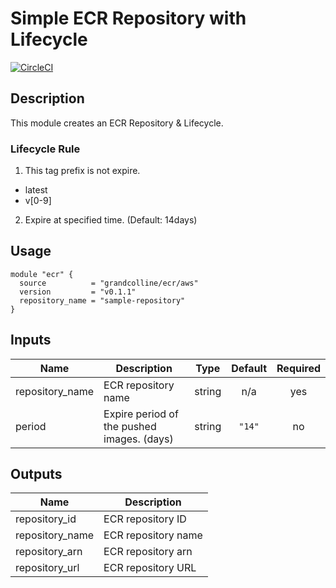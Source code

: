 # Simple ECR Repository with Lifecycle

[![CircleCI](https://circleci.com/gh/grandcolline/terraform-aws-ecr.svg?style=svg)](https://circleci.com/gh/grandcolline/terraform-aws-ecr)

## Description

This module creates an ECR Repository & Lifecycle.

### Lifecycle Rule

1. This tag prefix is not expire.
* latest
* v[0-9]

2. Expire at specified time. (Default: 14days)

## Usage

```hcl
module "ecr" {
  source          = "grandcolline/ecr/aws"
  version         = "v0.1.1"
  repository_name = "sample-repository"
}
```

## Inputs

| Name | Description | Type | Default | Required |
|------|-------------|:----:|:-----:|:-----:|
| repository\_name | ECR repository name | string | n/a | yes |
| period | Expire period of the pushed images. (days) | string | `"14"` | no |

## Outputs

| Name | Description |
|------|-------------|
| repository\_id | ECR repository ID |
| repository\_name | ECR repository name |
| repository\_arn | ECR repository arn |
| repository\_url | ECR repository URL |


